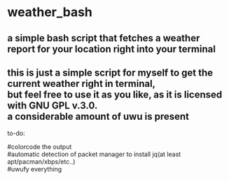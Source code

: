 # weather_bash
a simple bash script that fetches a weather report for your location right into your terminal
-------------------------------------------------
this is just a simple script for myself to get the current weather right in terminal,\
but feel free to use it as you like, as it is licensed with GNU GPL v.3.0.\
a considerable amount of uwu is present
-------------------------------------------------
to-do:

#colorcode the output\
#automatic detection of packet manager to install jq(at least apt/pacman/xbps/etc..)\
#uwufy everything
